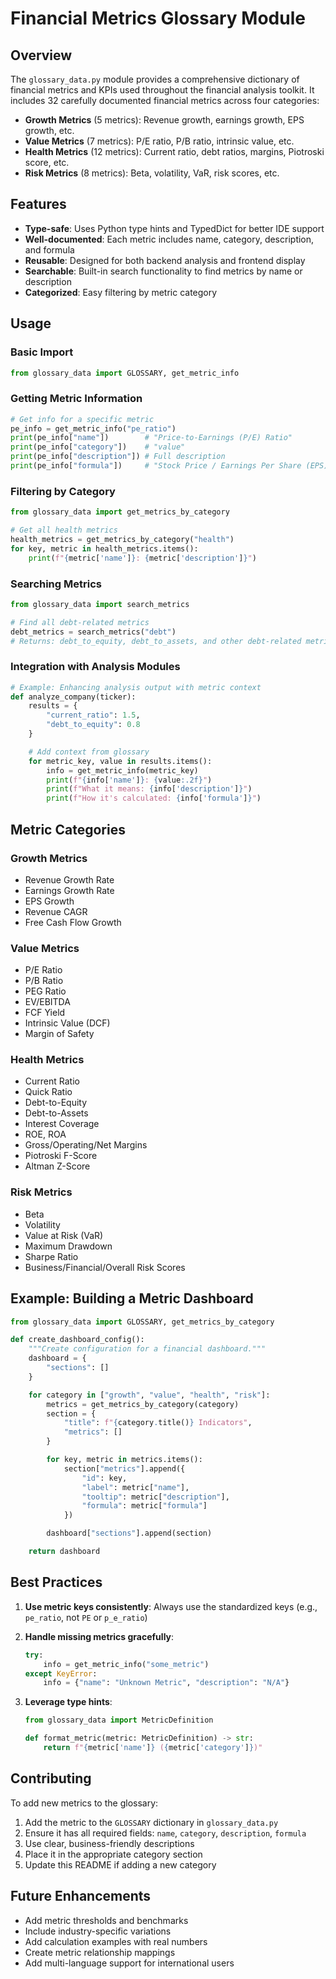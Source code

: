 # Financial Metrics Glossary Module

## Overview

The `glossary_data.py` module provides a comprehensive dictionary of financial metrics and KPIs used throughout the financial analysis toolkit. It includes 32 carefully documented financial metrics across four categories:

- **Growth Metrics** (5 metrics): Revenue growth, earnings growth, EPS growth, etc.
- **Value Metrics** (7 metrics): P/E ratio, P/B ratio, intrinsic value, etc.
- **Health Metrics** (12 metrics): Current ratio, debt ratios, margins, Piotroski score, etc.
- **Risk Metrics** (8 metrics): Beta, volatility, VaR, risk scores, etc.

## Features

- **Type-safe**: Uses Python type hints and TypedDict for better IDE support
- **Well-documented**: Each metric includes name, category, description, and formula
- **Reusable**: Designed for both backend analysis and frontend display
- **Searchable**: Built-in search functionality to find metrics by name or description
- **Categorized**: Easy filtering by metric category

## Usage

### Basic Import

```python
from glossary_data import GLOSSARY, get_metric_info
```

### Getting Metric Information

```python
# Get info for a specific metric
pe_info = get_metric_info("pe_ratio")
print(pe_info["name"])        # "Price-to-Earnings (P/E) Ratio"
print(pe_info["category"])    # "value"
print(pe_info["description"]) # Full description
print(pe_info["formula"])     # "Stock Price / Earnings Per Share (EPS)"
```

### Filtering by Category

```python
from glossary_data import get_metrics_by_category

# Get all health metrics
health_metrics = get_metrics_by_category("health")
for key, metric in health_metrics.items():
    print(f"{metric['name']}: {metric['description']}")
```

### Searching Metrics

```python
from glossary_data import search_metrics

# Find all debt-related metrics
debt_metrics = search_metrics("debt")
# Returns: debt_to_equity, debt_to_assets, and other debt-related metrics
```

### Integration with Analysis Modules

```python
# Example: Enhancing analysis output with metric context
def analyze_company(ticker):
    results = {
        "current_ratio": 1.5,
        "debt_to_equity": 0.8
    }

    # Add context from glossary
    for metric_key, value in results.items():
        info = get_metric_info(metric_key)
        print(f"{info['name']}: {value:.2f}")
        print(f"What it means: {info['description']}")
        print(f"How it's calculated: {info['formula']}")
```

## Metric Categories

### Growth Metrics
- Revenue Growth Rate
- Earnings Growth Rate
- EPS Growth
- Revenue CAGR
- Free Cash Flow Growth

### Value Metrics
- P/E Ratio
- P/B Ratio
- PEG Ratio
- EV/EBITDA
- FCF Yield
- Intrinsic Value (DCF)
- Margin of Safety

### Health Metrics
- Current Ratio
- Quick Ratio
- Debt-to-Equity
- Debt-to-Assets
- Interest Coverage
- ROE, ROA
- Gross/Operating/Net Margins
- Piotroski F-Score
- Altman Z-Score

### Risk Metrics
- Beta
- Volatility
- Value at Risk (VaR)
- Maximum Drawdown
- Sharpe Ratio
- Business/Financial/Overall Risk Scores

## Example: Building a Metric Dashboard

```python
from glossary_data import GLOSSARY, get_metrics_by_category

def create_dashboard_config():
    """Create configuration for a financial dashboard."""
    dashboard = {
        "sections": []
    }

    for category in ["growth", "value", "health", "risk"]:
        metrics = get_metrics_by_category(category)
        section = {
            "title": f"{category.title()} Indicators",
            "metrics": []
        }

        for key, metric in metrics.items():
            section["metrics"].append({
                "id": key,
                "label": metric["name"],
                "tooltip": metric["description"],
                "formula": metric["formula"]
            })

        dashboard["sections"].append(section)

    return dashboard
```

## Best Practices

1. **Use metric keys consistently**: Always use the standardized keys (e.g., `pe_ratio`, not `PE` or `p_e_ratio`)

2. **Handle missing metrics gracefully**:
   ```python
   try:
       info = get_metric_info("some_metric")
   except KeyError:
       info = {"name": "Unknown Metric", "description": "N/A"}
   ```

3. **Leverage type hints**:
   ```python
   from glossary_data import MetricDefinition

   def format_metric(metric: MetricDefinition) -> str:
       return f"{metric['name']} ({metric['category']})"
   ```

## Contributing

To add new metrics to the glossary:

1. Add the metric to the `GLOSSARY` dictionary in `glossary_data.py`
2. Ensure it has all required fields: `name`, `category`, `description`, `formula`
3. Use clear, business-friendly descriptions
4. Place it in the appropriate category section
5. Update this README if adding a new category

## Future Enhancements

- Add metric thresholds and benchmarks
- Include industry-specific variations
- Add calculation examples with real numbers
- Create metric relationship mappings
- Add multi-language support for international users
